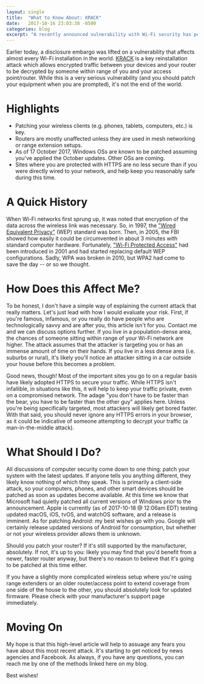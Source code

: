 ```yaml
---
layout: single
title:  "What to Know About: KRACK"
date:   2017-10-16 23:03:38 -0500
categories: blog
excerpt: "A recently announced vulnerability with Wi-Fi security has people wondering what to do. Here's how KRACK affects you."
---
```

Earlier today, a disclosure embargo was lifted on a vulnerability that affects almost every Wi-Fi installation in the world. [KRACK](https://www.krackattacks.com/) is a key reinstallation attack which allows encrypted traffic between your devices and your router to be decrypted by someone within range of you and your access point/router. While this is a very serious vulnerability (and you should patch your equipment when you are prompted), it's not the end of the world.

# Highlights

- Patching your wireless clients (e.g. phones, tablets, computers, etc.) is key.
- Routers are mostly unaffected unless they are used in mesh networking or range extension setups.
- As of 17 October 2017, Windows OSs are known to be patched assuming you've applied the October updates. Other OSs are coming.
- Sites where you are protected with HTTPS are no less secure than if you were directly wired to your network, and help keep you reasonably safe during this time.

# A Quick History

When Wi-Fi networks first sprung up, it was noted that encryption of the data across the wireless link was necessary. So, in 1997, the ["Wired Equivalent Privacy"](https://en.wikipedia.org/wiki/Wired_Equivalent_Privacy) (WEP) standard was born. Then, in 2005, the FBI showed how easily it could be circumvented in about 3 minutes with standard computer hardware. Fortunately, ["Wi-Fi Protected Access"](https://en.wikipedia.org/wiki/Wi-Fi_Protected_Access) had been introduced in 2001 and had started replacing default WEP configurations. Sadly, WPA was broken in 2010, but WPA2 had come to save the day -- or so we thought.

# How Does this Affect Me?

To be honest, I don't have a simple way of explaining the current attack that really matters. Let's just lead with how I would evaluate your risk. First, if you're famous, infamous, or you really do have people who are technologically savvy and are after you, this article isn't for you. Contact me and we can discuss options further. If you live in a population-dense area, the chances of someone sitting within range of your Wi-Fi network are higher. The attack assumes that the attacker is targeting you or has an immense amount of time on their hands. If you live in a less dense area (i.e. suburbs or rural), it's likely you'll notice an attacker sitting in a car outside your house before this becomes a problem.

Good news, though! Most of the important sites you go to on a regular basis have likely adopted HTTPS to secure your traffic. While HTTPS isn't infallible, in situations like this, it will help to keep your traffic private, even on a compromised network. The adage "you don't have to be faster than the bear, you have to be faster than the other guy" applies here. Unless you're being specifically targeted, most attackers will likely get bored faster. With that said, you should never ignore any HTTPS errors in your browser, as it could be indicative of someone attempting to decrypt your traffic (a man-in-the-middle attack).

# What Should I Do?

All discussions of computer security come down to one thing: patch your system with the latest updates. If anyone tells you anything different, they likely know nothing of which they speak. This is primarily a client-side attack, so your computers, phones, and other smart devices should be patched as soon as updates become available. At this time we know that Microsoft had quietly patched all current versions of Windows prior to the announcement. Apple is currently (as of 2017-10-18 @ 12:06am EDT) testing updated macOS, iOS, tvOS, and watchOS software, and a release is imminent. As for patching Android: my best wishes go with you. Google will certainly release updated versions of Android for consumption, but whether or not your wireless provider allows them is unknown.

Should you patch your router? If it's still supported by the manufacturer, absolutely. If not, it's up to you: likely you may find that you'd benefit from a newer, faster router anyway, but there's no reason to believe that it's going to be patched at this time either.

If you have a slightly more complicated wireless setup where you're using range extenders or an older router/access point to extend coverage from one side of the house to the other, you should absolutely look for updated firmware. Please check with your manufacturer's support page immediately.

# Moving On

My hope is that this high-level article will help to assuage any fears you have about this most recent attack. It's starting to get noticed by news agencies and Facebook. As always, if you have any questions, you can reach me by one of the methods linked here on my blog.

Best wishes!